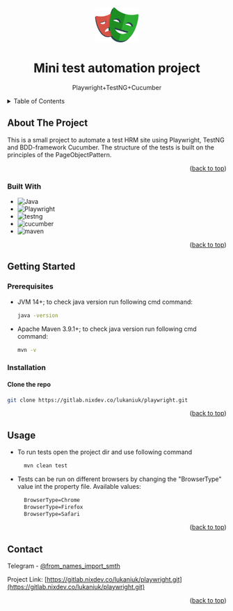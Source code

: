 <a name="readme-top"></a>

<!-- PROJECT LOGO -->
<br />
<div align="center">
  <a href="https://github.com/github_username/repo_name">
    <img src="src/images/logo.png" alt="Logo" width="100" height="80">
  </a>

<h1 align="center">Mini test automation project</h1>

  <p align="center">Playwright+TestNG+Cucumber</p>
</div>



<!-- TABLE OF CONTENTS -->
<details>
  <summary>Table of Contents</summary>
  <ol>
    <li>
      <a href="#about-the-project">About The Project</a>
      <ul>
        <li><a href="#built-with">Built With</a></li>
      </ul>
    </li>
    <li>
      <a href="#getting-started">Getting Started</a>
      <ul>
        <li><a href="#prerequisites">Prerequisites</a></li>
        <li><a href="#installation">Installation</a></li>
      </ul>
    </li>
    <li><a href="#usage">Usage</a></li>
    <li><a href="#contact">Contact</a></li>
  </ol>
</details>



<!-- ABOUT THE PROJECT -->
## About The Project

This is a small project to automate a test HRM site using Playwright, TestNG and BDD-framework Cucumber. The structure of the tests is built on the principles of the PageObjectPattern.

<p align="right">(<a href="#readme-top">back to top</a>)</p>



### Built With

* ![Java](https://img.shields.io/badge/java-%23ED8B00.svg?style=for-the-badge&logo=openjdk&logoColor=white)
* ![Playwright](https://img.shields.io/badge/Playwright-45ba4b?style=for-the-badge&logo=Playwright&logoColor=white)
* ![testng](https://img.shields.io/badge/-TestNG-090909?style=for-the-badge&color=red)
* ![cucumber](https://img.shields.io/badge/-Cucumber-090909?style=for-the-badge&color=green)
* ![maven](https://img.shields.io/badge/apache_maven-C71A36?style=for-the-badge&logo=apachemaven&logoColor=white)


<p align="right">(<a href="#readme-top">back to top</a>)</p>



<!-- GETTING STARTED -->
## Getting Started

### Prerequisites

* JVM 14+; to check java version run following cmd command:
  ```sh
  java -version
  ```
* Apache Maven 3.9.1+; to check java version run following cmd command:
  ```sh
  mvn -v
  ```

### Installation

#### Clone the repo
   ```sh
   git clone https://gitlab.nixdev.co/lukaniuk/playwright.git
   ```
 
 

<p align="right">(<a href="#readme-top">back to top</a>)</p>



<!-- USAGE EXAMPLES -->
## Usage

* To run tests open the project dir and use following command
  ```sh
    mvn clean test
  ```
* Tests can be run on different browsers by changing the "BrowserType" value int the property file. Available values:
  ```
    BrowserType=Chrome
    BrowserType=Firefox
    BrowserType=Safari
  ```
<p align="right">(<a href="#readme-top">back to top</a>)</p>


<!-- CONTACT -->
## Contact

Telegram - [@from_names_import_smth](https://t.me/from_names_import_smth)

Project Link: [https://gitlab.nixdev.co/lukaniuk/playwright.git](https://gitlab.nixdev.co/lukaniuk/playwright.git)

<p align="right">(<a href="#readme-top">back to top</a>)</p>